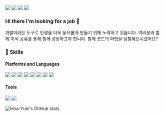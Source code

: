 <a href="https://www.linkedin.com/in/jinyeong-yun-1b995317a/" target="_blank" rel="noopener noreferrer nofollow"><img src="https://img.shields.io/badge/JinyeongYun-0A66C2?style=flat&logo=linkedin&logoColor=#0A66C2"/></a>
<a href="mailto:cjsdlf44@gmail.com" target="_blank" rel="noopener noreferrer"><img src="https://img.shields.io/badge/cjsdlf44@gmail.com-EA4335?style=flat&logo=gmail&logoColor=white"/></a>
<a href="https://velog.io/@yukihira/posts" target="_blank" rel="noopener nofollow"><img src="https://img.shields.io/badge/VELOG-20C997?style=flat&logo=velog&logoColor=white"/></a>
<a href="https://ysizuku.com/" target="_blank" rel="noopener nofollow"><img src="https://img.shields.io/badge/TISTORY-000000?style=flat&logo=tistory&logoColor=white"/></a>

### Hi there I'm looking for a job 🌱

개발이라는 도구로 인생을 더욱 풍요롭게 만들기 위해 노력하고 있습니다. 여러분과 함께 지식 공유를 통해 함께 성장하고자 합니다. 함께 코드의 마법을 탐험해보시겠어요?

<!--
**Hira-Yuki/Hira-Yuki** is a ✨ _special_ ✨ repository because its `README.md` (this file) appears on your GitHub profile.

Here are some ideas to get you started:

- 🔭 I’m currently working on ...
- 🌱 I’m currently learning ...
- 👯 I’m looking to collaborate on ...
- 🤔 I’m looking for help with ...
- 💬 Ask me about ...
- 📫 How to reach me: ...
- 😄 Pronouns: ...
- ⚡ Fun fact: ...
-->

### 💪 Skills
#### Platforms and Languages
<a href="#" target="_blank"><img src="https://img.shields.io/badge/HTML5-E34F26?style=flat&logo=HTML5&logoColor=white"/></a>
<a href="#" target="_blank"><img src="https://img.shields.io/badge/CSS3-1572B6?style=flat&logo=CSS3&logoColor=white"/></a>
<a href="#" target="_blank"><img src="https://img.shields.io/badge/JavaScript-F7DF1E?style=flat&logo=javascript&logoColor=black"/></a>
<a href="#" target="_blank"><img src="https://img.shields.io/badge/React-61DAFB?style=flat&logo=react&logoColor=white"/></a>
<a href="#" target="_blank"><img src="https://img.shields.io/badge/TypeScript-3178C6?style=flat&logo=TypeScript&logoColor=white"/></a>
<a href="#" target="_blank"><img src="https://img.shields.io/badge/Redux-764ABC?style=flat&logo=redux&logoColor=white"/></a>
<a href="#" target="_blank"><img src="https://img.shields.io/badge/Recoil-3578E5?style=flat&logo=recoil&logoColor=white"/></a>
<a href="#" target="_blank"><img src="https://img.shields.io/badge/Next.js-ffffff?style=flat&logo=nextdotjs&logoColor=000000"/></a>

#### Tools
<a href="#" target="_blank"><img src="https://img.shields.io/badge/Git-F05032?style=flat&logo=git&logoColor=white"/></a>
<a href="#" target="_blank"><img src="https://img.shields.io/badge/Firebase-FFCA28?style=flat&logo=firebase&logoColor=black"/></a>



![Hira-Yuki's GitHub stats](https://github-readme-stats.vercel.app/api?username=hira-yuki&show_icons=true&theme=nord)
